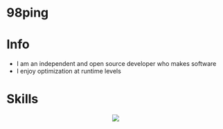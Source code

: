 # 98ping

# Info
- I am an independent and open source developer who makes software
- I enjoy optimization at runtime levels

# Skills

<p align="center">
  <a href="https://skillicons.dev">
    <img src="https://skillicons.dev/icons?i=kotlin,java,js,gradle,aws,scala,css,cloudflare,maven,mongodb,redis,rabbitmq,git,docker,rust" />
  </a>
</p>
